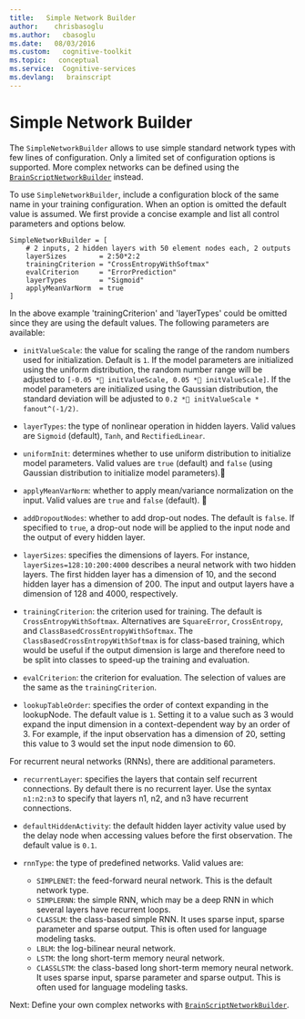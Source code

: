 ```yaml
---
title:   Simple Network Builder
author:    chrisbasoglu
ms.author:   cbasoglu
ms.date:   08/03/2016
ms.custom:   cognitive-toolkit
ms.topic:   conceptual
ms.service:  Cognitive-services
ms.devlang:   brainscript
---
```


# Simple Network Builder

The `SimpleNetworkBuilder` allows to use simple standard network types with few lines of configuration. Only a limited set of configuration options is supported. More complex networks can be defined using the [`BrainScriptNetworkBuilder`](./BrainScript-Network-Builder.md) instead.

To use `SimpleNetworkBuilder`, include a configuration block of the same name in your training configuration. When an option is omitted the default value is assumed. We first provide a concise example and list all control parameters and options below.

    SimpleNetworkBuilder = [
        # 2 inputs, 2 hidden layers with 50 element nodes each, 2 outputs
        layerSizes        = 2:50*2:2
        trainingCriterion = "CrossEntropyWithSoftmax"
        evalCriterion     = "ErrorPrediction"
        layerTypes        = "Sigmoid"
        applyMeanVarNorm  = true
    ]

In the above example 'trainingCriterion' and 'layerTypes' could be omitted since they are using the default values. The following parameters are available:

* `initValueScale`: the value for scaling the range of the random numbers used for initialization. Default is `1`. If the model parameters are initialized using the uniform distribution, the random number range will be adjusted to `[-0.05 * initValueScale, 0.05 * initValueScale]`. If the model parameters are initialized using the Gaussian distribution, the standard deviation will be adjusted to `0.2 * initValueScale * fanout^(-1/2)`.

* `layerTypes`: the type of nonlinear operation in hidden layers. Valid values are `Sigmoid` (default), `Tanh`, and `RectifiedLinear`.

* `uniformInit`: determines whether to use uniform distribution to initialize model parameters. Valid values are `true` (default) and `false` (using Gaussian distribution to initialize model parameters).

* `applyMeanVarNorm`: whether to apply mean/variance normalization on the input. Valid values are `true` and `false` (default).

* `addDropoutNodes`: whether to add drop-out nodes. The default is `false`. If specified to `true`, a drop-out node will be applied to the input node and the output of every hidden layer.

* `layerSizes`: specifies the dimensions of layers. For instance, `layerSizes=128:10:200:4000` describes a neural network with two hidden layers. The first hidden layer has a dimension of 10, and the second hidden layer has a dimension of 200. The input and output layers have a dimension of 128 and 4000, respectively.

* `trainingCriterion`: the criterion used for training. The default is `CrossEntropyWithSoftmax`. Alternatives are `SquareError`, `CrossEntropy`, and `ClassBasedCrossEntropyWithSoftmax`. The `ClassBasedCrossEntropyWithSoftmax`
is for class-based training, which would be useful if the output dimension is large and therefore need to be split into classes to speed-up the training and evaluation.

* `evalCriterion`: the criterion for evaluation. The selection of values are the same as the `trainingCriterion`.

* `lookupTableOrder`: specifies the order of context expanding in the lookupNode. The default value is `1`. Setting it to a value such as 3 would expand the input dimension in a context-dependent way by an order of 3. For example, if the input observation has a dimension of 20, setting this value to 3 would set the input node dimension to 60. 

For recurrent neural networks (RNNs), there are additional parameters.

* `recurrentLayer`: specifies the layers that contain self recurrent connections. By default there is no recurrent layer. Use the syntax `n1:n2:n3` to specify that layers n1, n2, and n3 have recurrent connections.

* `defaultHiddenActivity`: the default hidden layer activity value used by the delay node when accessing values before the first observation. The default value is `0.1`.

* `rnnType`: the type of predefined networks. Valid values are:
  * `SIMPLENET`: the feed-forward neural network. This is the default network type.
  * `SIMPLERNN`: the simple RNN, which may be a deep RNN in which several layers have recurrent loops.
  * `CLASSLM`: the class-based simple RNN. It uses sparse input, sparse parameter and sparse output. This is often used for language modeling tasks.
  * `LBLM`: the log-bilinear neural network.
  * `LSTM`: the long short-term memory neural network.
  * `CLASSLSTM`: the class-based long short-term memory neural network. It uses sparse input, sparse parameter and sparse output. This is often used for language modeling tasks.

Next: Define your own complex networks with [`BrainScriptNetworkBuilder`](./BrainScript-Network-Builder.md).

